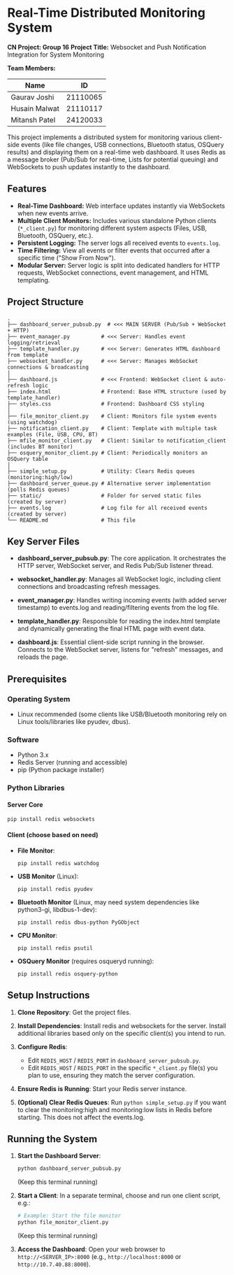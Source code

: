 # Real-Time Distributed Monitoring System

**CN Project: Group 16**
**Project Title:** Websocket and Push Notification Integration for System Monitoring

**Team Members:**

| Name          | ID        |
|---------------|-----------|
| Gaurav Joshi  | 21110065  |
| Husain Malwat | 21110117  |
| Mitansh Patel | 24120033  |

This project implements a distributed system for monitoring various client-side events (like file changes, USB connections, Bluetooth status, OSQuery results) and displaying them on a real-time web dashboard. It uses Redis as a message broker (Pub/Sub for real-time, Lists for potential queuing) and WebSockets to push updates instantly to the dashboard.

## Features

-   **Real-Time Dashboard:** Web interface updates instantly via WebSockets when new events arrive.
-   **Multiple Client Monitors:** Includes various standalone Python clients (`*_client.py`) for monitoring different system aspects (Files, USB, Bluetooth, OSQuery, etc.).
-   **Persistent Logging:** The server logs all received events to `events.log`.
-   **Time Filtering:** View all events or filter events that occurred after a specific time ("Show From Now").
-   **Modular Server:** Server logic is split into dedicated handlers for HTTP requests, WebSocket connections, event management, and HTML templating.

## Project Structure

```plaintext
.
├── dashboard_server_pubsub.py  # <<< MAIN SERVER (Pub/Sub + WebSocket + HTTP)
├── event_manager.py          # <<< Server: Handles event logging/retrieval
├── template_handler.py       # <<< Server: Generates HTML dashboard from template
├── websocket_handler.py      # <<< Server: Manages WebSocket connections & broadcasting
│
├── dashboard.js              # <<< Frontend: WebSocket client & auto-refresh logic
├── index.html                # Frontend: Base HTML structure (used by template_handler)
├── styles.css                # Frontend: Dashboard CSS styling
│
├── file_monitor_client.py    # Client: Monitors file system events (using watchdog)
├── notification_client.py    # Client: Template with multiple task examples (File, USB, CPU, BT)
├── mfile_monitor_client.py   # Client: Similar to notification_client (includes BT monitor)
├── osquery_monitor_client.py # Client: Periodically monitors an OSQuery table
│
├── simple_setup.py           # Utility: Clears Redis queues (monitoring:high/low)
├── dashboard_server_queue.py # Alternative server implementation (polls Redis queues)
├── static/                   # Folder for served static files (created by server)
├── events.log                # Log file for all received events (created by server)
└── README.md                 # This file
```

## Key Server Files

- **dashboard_server_pubsub.py**: The core application. It orchestrates the HTTP server, WebSocket server, and Redis Pub/Sub listener thread.

- **websocket_handler.py**: Manages all WebSocket logic, including client connections and broadcasting refresh messages.

- **event_manager.py**: Handles writing incoming events (with added server timestamp) to events.log and reading/filtering events from the log file.

- **template_handler.py**: Responsible for reading the index.html template and dynamically generating the final HTML page with event data.

- **dashboard.js**: Essential client-side script running in the browser. Connects to the WebSocket server, listens for "refresh" messages, and reloads the page.

## Prerequisites

### Operating System
- Linux recommended (some clients like USB/Bluetooth monitoring rely on Linux tools/libraries like pyudev, dbus).

### Software
- Python 3.x
- Redis Server (running and accessible)
- pip (Python package installer)

### Python Libraries

#### Server Core
```
pip install redis websockets
```

#### Client (choose based on need)
- **File Monitor**: 
  ```
  pip install redis watchdog
  ```

- **USB Monitor** (Linux): 
  ```
  pip install redis pyudev
  ```

- **Bluetooth Monitor** (Linux, may need system dependencies like python3-gi, libdbus-1-dev): 
  ```
  pip install redis dbus-python PyGObject
  ```

- **CPU Monitor**: 
  ```
  pip install redis psutil
  ```

- **OSQuery Monitor** (requires osqueryd running): 
  ```
  pip install redis osquery-python
  ```

## Setup Instructions

1. **Clone Repository**: Get the project files.

2. **Install Dependencies**: Install redis and websockets for the server. Install additional libraries based only on the specific client(s) you intend to run.

3. **Configure Redis**:
   - Edit `REDIS_HOST` / `REDIS_PORT` in `dashboard_server_pubsub.py`.
   - Edit `REDIS_HOST` / `REDIS_PORT` in the specific `*_client.py` file(s) you plan to use, ensuring they match the server configuration.

4. **Ensure Redis is Running**: Start your Redis server instance.

5. **(Optional) Clear Redis Queues**: Run `python simple_setup.py` if you want to clear the monitoring:high and monitoring:low lists in Redis before starting. This does not affect the events.log.

## Running the System

1. **Start the Dashboard Server**:
   ```bash
   python dashboard_server_pubsub.py
   ```
   (Keep this terminal running)

2. **Start a Client**: In a separate terminal, choose and run one client script, e.g.:
   ```bash
   # Example: Start the file monitor
   python file_monitor_client.py
   ```
   (Keep this terminal running)

3. **Access the Dashboard**: Open your web browser to `http://<SERVER_IP>:8000` (e.g., `http://localhost:8000` or `http://10.7.40.88:8000`).